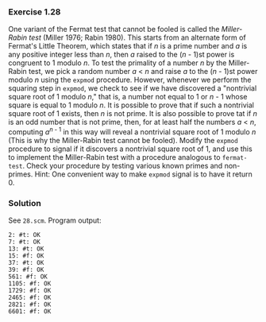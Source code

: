 ### Exercise 1.28

One variant of the Fermat test that cannot be fooled is called the
*Miller-Rabin test* (Miller 1976; Rabin 1980). This starts from an alternate
form of Fermat's Little Theorem, which states that if *n* is a prime number and
*a* is any positive integer less than *n*, then *a* raised to the (*n* - 1)st
power is congruent to 1 modulo *n*. To test the primality of a number *n* by the
Miller-Rabin test, we pick a random number *a* < *n* and raise *a* to the (*n* -
1)st power modulo *n* using the `expmod` procedure. However, whenever we perform
the squaring step in `expmod`, we check to see if we have discovered a
"nontrivial square root of 1 modulo *n*," that is, a number not equal to 1 or
*n* - 1 whose square is equal to 1 modulo *n*. It is possible to prove that if
such a nontrivial square root of 1 exists, then *n* is not prime. It is also
possible to prove tat if *n* is an odd number that is not prime, then, for at
least half the numbers *a* < *n*, computing *a*<sup>*n* - 1</sup> in this way
will reveal a nontrivial square root of 1 modulo *n* (This is why the
Miller-Rabin test cannot be fooled). Modify the `expmod` procedure to signal if
it discovers a nontrivial square root of 1, and use this to implement the
Miller-Rabin test with a procedure analogous to `fermat-test`. Check your
procedure by testing various known primes and non-primes. Hint: One convenient
way to make `expmod` signal is to have it return 0.

### Solution

See `28.scm`. Program output:

```
2: #t: OK
7: #t: OK
13: #t: OK
15: #f: OK
37: #t: OK
39: #f: OK
561: #f: OK
1105: #f: OK
1729: #f: OK
2465: #f: OK
2821: #f: OK
6601: #f: OK
```
